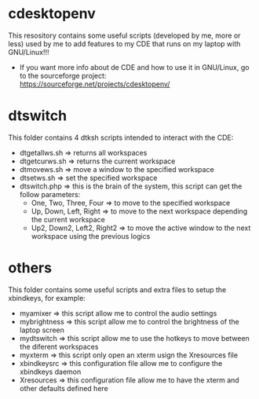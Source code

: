 # cdesktopenv
This resository contains some useful scripts (developed by me, more or less) used by me to add features to my CDE that runs on my laptop with GNU/Linux!!!
- If you want more info about de CDE and how to use it in GNU/Linux, go to the sourceforge project: https://sourceforge.net/projects/cdesktopenv/

# dtswitch
This folder contains 4 dtksh scripts intended to interact with the CDE:
- dtgetallws.sh => returns all workspaces
- dtgetcurws.sh => returns the current workspace
- dtmovews.sh => move a window to the specified workspace
- dtsetws.sh => set the specified workspace
- dtswitch.php => this is the brain of the system, this script can get the follow parameters:
  - One, Two, Three, Four => to move to the specified workspace
  - Up, Down, Left, Right => to move to the next workspace depending the current workspace
  - Up2, Down2, Left2, Right2 => to move the active window to the next workspace using the previous logics

# others
This folder contains some useful scripts and extra files to setup the xbindkeys, for example:
- myamixer => this script allow me to control the audio settings
- mybrightness => this script allow me to control the brightness of the laptop screen
- mydtswitch => this script allow me to use the hotkeys to move between the diferent workspaces
- myxterm => this script only open an xterm usign the Xresources file
- xbindkeysrc => this configuration file allow me to configure the xbindkeys daemon
- Xresources => this configuration file allow me to have the xterm and other defaults defined here


